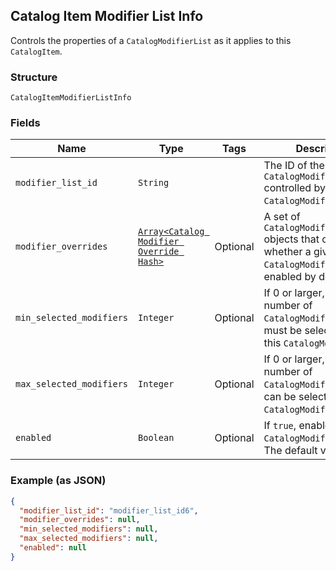 ## Catalog Item Modifier List Info

Controls the properties of a `CatalogModifierList` as it applies to
this `CatalogItem`.

### Structure

`CatalogItemModifierListInfo`

### Fields

| Name | Type | Tags | Description |
|  --- | --- | --- | --- |
| `modifier_list_id` | `String` |  | The ID of the `CatalogModifierList` controlled by this `CatalogModifierListInfo`. |
| `modifier_overrides` | [`Array<Catalog Modifier Override Hash>`](/doc/models/catalog-modifier-override.md) | Optional | A set of `CatalogModifierOverride` objects that override whether a given `CatalogModifier` is enabled by default. |
| `min_selected_modifiers` | `Integer` | Optional | If 0 or larger, the smallest number of `CatalogModifier`s that must be selected from this `CatalogModifierList`. |
| `max_selected_modifiers` | `Integer` | Optional | If 0 or larger, the largest number of `CatalogModifier`s that can be selected from this `CatalogModifierList`. |
| `enabled` | `Boolean` | Optional | If `true`, enable this `CatalogModifierList`. The default value is `true`. |

### Example (as JSON)

```json
{
  "modifier_list_id": "modifier_list_id6",
  "modifier_overrides": null,
  "min_selected_modifiers": null,
  "max_selected_modifiers": null,
  "enabled": null
}
```

